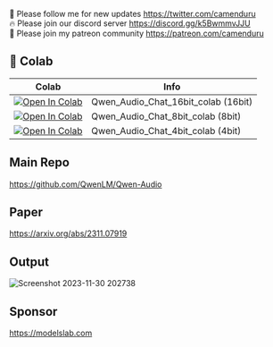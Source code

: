 🐣 Please follow me for new updates https://twitter.com/camenduru <br />
🔥 Please join our discord server https://discord.gg/k5BwmmvJJU <br />
🥳 Please join my patreon community https://patreon.com/camenduru <br />

## 🦒 Colab

| Colab | Info
| --- | --- |
[![Open In Colab](https://colab.research.google.com/assets/colab-badge.svg)](https://colab.research.google.com/github/camenduru/Qwen-Audio-Chat-colab/blob/main/Qwen_Audio_Chat_16bit_colab.ipynb) | Qwen_Audio_Chat_16bit_colab (16bit)
[![Open In Colab](https://colab.research.google.com/assets/colab-badge.svg)](https://colab.research.google.com/github/camenduru/Qwen-Audio-Chat-colab/blob/main/Qwen_Audio_Chat_8bit_colab.ipynb) | Qwen_Audio_Chat_8bit_colab (8bit)
[![Open In Colab](https://colab.research.google.com/assets/colab-badge.svg)](https://colab.research.google.com/github/camenduru/Qwen-Audio-Chat-colab/blob/main/Qwen_Audio_Chat_4bit_colab.ipynb) | Qwen_Audio_Chat_4bit_colab (4bit)

## Main Repo
https://github.com/QwenLM/Qwen-Audio

## Paper
https://arxiv.org/abs/2311.07919

## Output
![Screenshot 2023-11-30 202738](https://github.com/camenduru/Qwen-Audio-Chat-colab/assets/54370274/c190de7b-e8f9-44dd-9f04-d71d8b4ab276)

## Sponsor
https://modelslab.com
